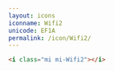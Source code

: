 ```yaml
---
layout: icons
iconname: Wifi2
unicode: EF1A
permalink: /icon/Wifi2/
---
```


``` html
<i class="mi mi-Wifi2"></i>
```
